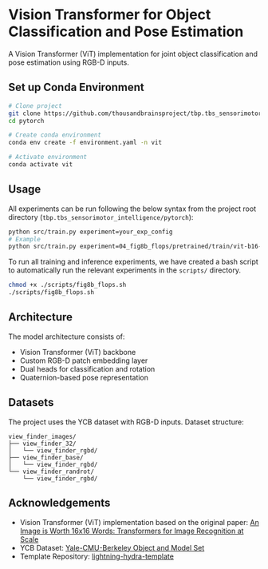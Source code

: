 # Vision Transformer for Object Classification and Pose Estimation

A Vision Transformer (ViT) implementation for joint object classification and pose estimation using RGB-D inputs. 

## Set up Conda Environment

```bash
# Clone project
git clone https://github.com/thousandbrainsproject/tbp.tbs_sensorimotor_intelligence.git
cd pytorch

# Create conda environment
conda env create -f environment.yaml -n vit

# Activate environment
conda activate vit
```

## Usage

All experiments can be run following the below syntax from the project root directory (`tbp.tbs_sensorimotor_intelligence/pytorch`):

```bash
python src/train.py experiment=your_exp_config
# Example
python src/train.py experiment=04_fig8b_flops/pretrained/train/vit-b16-224-in21k.yaml
```

To run all training and inference experiments, we have created a bash script to automatically run the relevant experiments in the `scripts/` directory.
```bash
chmod +x ./scripts/fig8b_flops.sh
./scripts/fig8b_flops.sh
```

## Architecture

The model architecture consists of:

- Vision Transformer (ViT) backbone
- Custom RGB-D patch embedding layer
- Dual heads for classification and rotation
- Quaternion-based pose representation

## Datasets

The project uses the YCB dataset with RGB-D inputs. Dataset structure:

```
view_finder_images/
├── view_finder_32/
│   └── view_finder_rgbd/
├── view_finder_base/
│   └── view_finder_rgbd/
└── view_finder_randrot/
    └── view_finder_rgbd/
```

## Acknowledgements

- Vision Transformer (ViT) implementation based on the original paper: [An Image is Worth 16x16 Words: Transformers for Image Recognition at Scale](https://arxiv.org/abs/2010.11929)
- YCB Dataset: [Yale-CMU-Berkeley Object and Model Set](https://www.ycbbenchmarks.com/)
- Template Repository: [lightning-hydra-template](https://github.com/ashleve/lightning-hydra-template)
